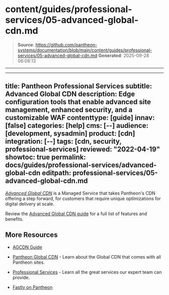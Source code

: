 # content/guides/professional-services/05-advanced-global-cdn.md

> **Source**: https://github.com/pantheon-systems/documentation/blob/main/content/guides/professional-services/05-advanced-global-cdn.md
> **Generated**: 2025-09-28 06:08:13

---

---
title: Pantheon Professional Services
subtitle: Advanced Global CDN
description: Edge configuration tools that enable advanced site management, enhanced security, and a customizable WAF
contenttype: [guide]
innav: [false]
categories: [help]
cms: [--]
audience: [development, sysadmin]
product: [cdn]
integration: [--]
tags: [cdn, security, professional-services]
reviewed: "2022-04-19"
showtoc: true
permalink: docs/guides/professional-services/advanced-global-cdn
editpath: professional-services/05-advanced-global-cdn.md
---

[<dfn id="agcdn">Advanced Global CDN</dfn>](https://pantheon.io/product/advanced-global-cdn?docs) is a Managed Service that takes Pantheon's CDN offering a step forward, for customers that require unique optimizations for digital delivery at scale.

Review the [Advanced Global CDN guide](/guides/agcdn) for a full list of features and benefits.

## More Resources

- [AGCDN Guide](/guides/agcdn)

- [Pantheon Global CDN](/guides/global-cdn) - Learn about the Global CDN that comes with all Pantheon sites.

- [Professional Services](/guides/professional-services) - Learn all the great services our expert team can provide.

- [Fastly on Pantheon](/guides/fastly-pantheon)